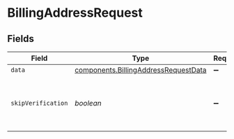 # BillingAddressRequest


## Fields

| Field                                                                                               | Type                                                                                                | Required                                                                                            | Description                                                                                         |
| --------------------------------------------------------------------------------------------------- | --------------------------------------------------------------------------------------------------- | --------------------------------------------------------------------------------------------------- | --------------------------------------------------------------------------------------------------- |
| `data`                                                                                              | [components.BillingAddressRequestData](../../../sdk/models/components/billingaddressrequestdata.md) | :heavy_minus_sign:                                                                                  | N/A                                                                                                 |
| `skipVerification`                                                                                  | *boolean*                                                                                           | :heavy_minus_sign:                                                                                  | When set to true, the address will be saved without verification                                    |